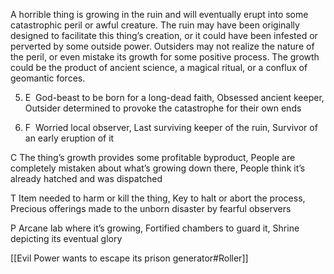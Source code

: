 A horrible thing is growing in the ruin and will eventually erupt into some catastrophic peril or awful creature. The ruin may have been originally designed to facilitate this thing’s creation, or it could have been infested or perverted by some outside power. Outsiders may not realize the nature of the peril, or even mistake its growth for some positive process. The growth could be the product of ancient science, a magical ritual, or a conflux of geomantic forces.

5.  E  God-beast to be born for a long-dead faith, Obsessed ancient keeper, Outsider determined to provoke the catastrophe for their own ends
    
6.  F  Worried local observer, Last surviving keeper of the ruin, Survivor of an early eruption of it
    

C The thing’s growth provides some profitable byproduct, People are completely mistaken about what’s growing down there, People think it’s already hatched and was dispatched

T Item needed to harm or kill the thing, Key to halt or abort the process, Precious offerings made to the unborn disaster by fearful observers

P Arcane lab where it’s growing, Fortified chambers to guard it, Shrine depicting its eventual glory

[[Evil Power wants to escape its prison generator#Roller]]